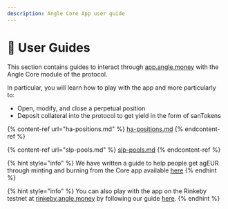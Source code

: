 ```yaml
---
description: Angle Core App user guide
---
```


# 📔 User Guides

This section contains guides to interact through [app.angle.money](https://app.angle.money) with the Angle Core module of the protocol.

In particular, you will learn how to play with the app and more particularly to:

- Open, modify, and close a perpetual position
- Deposit collateral into the protocol to get yield in the form of sanTokens

{% content-ref url="ha-positions.md" %}
[ha-positions.md](ha-positions.md)
{% endcontent-ref %}

{% content-ref url="slp-pools.md" %}
[slp-pools.md](slp-pools.md)
{% endcontent-ref %}

{% hint style="info" %}
We have written a guide to help people get agEUR through minting and burning from the Core app available [here](../getAgEUR.md)
{% endhint %}

{% hint style="info" %}
You can also play with the app on the Rinkeby testnet at [rinkeby.angle.money](https://rinkeby.angle.money) by following our guide [here](/guides/rinkeby.md).
{% endhint %}

